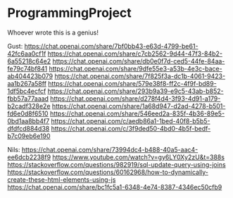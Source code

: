 # ProgrammingProject
Whoever wrote this is a genius!

Gust:
https://chat.openai.com/share/7bf0bb43-e63d-4799-be61-42fc6aa0cf1f
https://chat.openai.com/share/c7cb2562-9d44-47f3-84b2-6a55218c64e2
https://chat.openai.com/share/db0e0f7d-ced5-44fe-84aa-fe79c74bf841
https://chat.openai.com/share/9dfe55e3-a53b-4e3c-bace-ab404423b079
https://chat.openai.com/share/7f825f3a-dc1b-4061-9423-aa1b267a58ff
https://chat.openai.com/share/579e38f8-ff2c-4f9f-bd89-1df5bc4ecfcf
https://chat.openai.com/share/293b9a39-e9c5-43ab-b852-fbb57a77aaad
https://chat.openai.com/share/d278f4d4-3f93-4d91-a179-b2cadf328e2e
https://chat.openai.com/share/1a68d947-d2ad-4278-b501-fd6e0d8f6510
https://chat.openai.com/share/546eed2a-835f-4b36-89e5-0bd1aa8bb4f7
https://chat.openai.com/c/aedb86a1-1bed-40f8-b5b5-dfdfcd884d38
https://chat.openai.com/c/3f9ded50-4bd0-4b5f-bedf-b7c09eb6e190

Nils: 
https://chat.openai.com/share/73994dc4-b488-40a5-aac4-ee6dcb2238f9
https://www.youtube.com/watch?v=gy6LY0Xy2zU&t=388s
https://stackoverflow.com/questions/982919/sql-update-query-using-joins
https://stackoverflow.com/questions/60162968/how-to-dynamically-create-these-html-elements-using-js
https://chat.openai.com/share/bc1fc5a1-6348-4e74-8387-4346ec50cfb9
